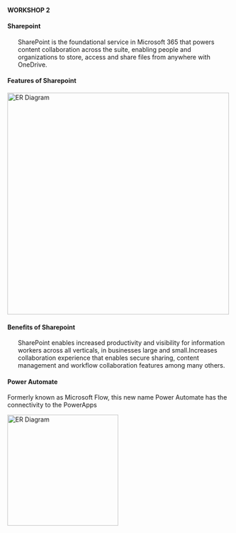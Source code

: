 ####  WORKSHOP 2
#### Sharepoint
<p> <ul>SharePoint is the foundational service in Microsoft 365 that powers content collaboration across the suite, enabling people and organizations to store, access and share files from anywhere with OneDrive.</ul></p>

#### Features of Sharepoint
<img width="500" alt="ER Diagram" src="https://user-images.githubusercontent.com/98137201/199834048-bae42974-dd00-4fe0-8380-5da8add5bec5.png">

#### Benefits of Sharepoint
<p><ul>SharePoint enables increased productivity and visibility for information workers across all verticals, in businesses large and small.Increases collaboration experience that enables secure sharing, content management and workflow collaboration features among many others.</ul></p>

#### Power Automate
Formerly known as Microsoft Flow, this new name Power Automate has the connectivity to the PowerApps

<img width="250" alt="ER Diagram" src="https://user-images.githubusercontent.com/98132897/199836615-91a4c9c4-9c91-4ae5-91e2-43f140b8faa6.png">


